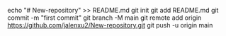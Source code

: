 echo "# New-repository" >> README.md
git init
git add README.md
git commit -m "first commit"
git branch -M main
git remote add origin https://github.com/jalenxu2/New-repository.git
git push -u origin main
